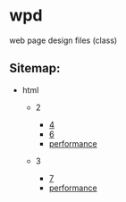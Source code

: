 # wpd
web page design files (class)

## Sitemap:
- html
	- 2
		- [4](html/2/4)
		- [6](html/2/6)
		- [performance](html/2/performance)

	- 3
		- [7](html/3/7)
		- [performance](html/3/performance/)